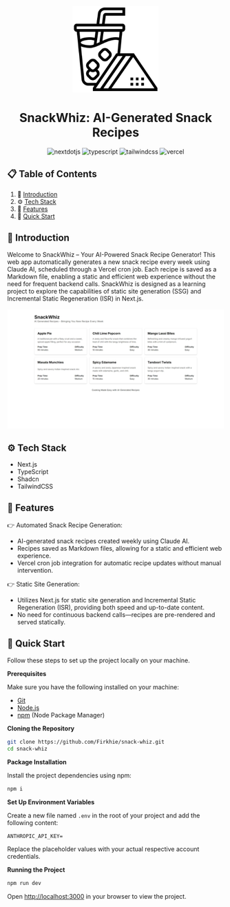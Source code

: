 <div align="center">
  <p align="center"><img src="./public/logo.png" alt="Logo" width="200" height="200"></p>
  <h1 style="border: none;">SnackWhiz: AI-Generated Snack Recipes</h1>
  <div>
    <img src="https://img.shields.io/badge/-Next_JS-black?style=for-the-badge&logoColor=white&logo=nextdotjs&color=000000" alt="nextdotjs" />
    <img src="https://img.shields.io/badge/-TypeScript-black?style=for-the-badge&logoColor=white&logo=typescript&color=3178C6" alt="typescript" />
    <img src="https://img.shields.io/badge/-Tailwind_CSS-black?style=for-the-badge&logoColor=white&logo=tailwindcss&color=06B6D4" alt="tailwindcss" />
    <img src="https://img.shields.io/badge/vercel-%23000000.svg?style=for-the-badge&logo=vercel&logoColor=white" alt="vercel" />
  </div>
</div>

## 📋 <a name="table">Table of Contents</a>

1. 🤖 [Introduction](#introduction)
2. ⚙️ [Tech Stack](#tech-stack)
3. 🔋 [Features](#features)
4. 🤸 [Quick Start](#quick-start)

## <a name="introduction">🤖 Introduction</a>

Welcome to SnackWhiz – Your AI-Powered Snack Recipe Generator! This web app automatically generates a new snack recipe every week using Claude AI, scheduled through a Vercel cron job. Each recipe is saved as a Markdown file, enabling a static and efficient web experience without the need for frequent backend calls. SnackWhiz is designed as a learning project to explore the capabilities of static site generation (SSG) and Incremental Static Regeneration (ISR) in Next.js.
<br /><br />
<img src="public/landing-image.png" alt="Project Banner">

## <a name="tech-stack">⚙️ Tech Stack</a>

- Next.js
- TypeScript
- Shadcn
- TailwindCSS

## <a name="features">🔋 Features</a>

👉 Automated Snack Recipe Generation:

- AI-generated snack recipes created weekly using Claude AI.
- Recipes saved as Markdown files, allowing for a static and efficient web experience.
- Vercel cron job integration for automatic recipe updates without manual intervention.

👉 Static Site Generation:

- Utilizes Next.js for static site generation and Incremental Static Regeneration (ISR), providing both speed and up-to-date content.
- No need for continuous backend calls—recipes are pre-rendered and served statically.

## <a name="quick-start">🤸 Quick Start</a>

Follow these steps to set up the project locally on your machine.

**Prerequisites**

Make sure you have the following installed on your machine:

- [Git](https://git-scm.com/)
- [Node.js](https://nodejs.org/en)
- [npm](https://www.npmjs.com/) (Node Package Manager)

**Cloning the Repository**

```bash
git clone https://github.com/Firkhie/snack-whiz.git
cd snack-whiz
```

**Package Installation**

Install the project dependencies using npm:

```bash
npm i
```

**Set Up Environment Variables**

Create a new file named `.env` in the root of your project and add the following content:

```env
ANTHROPIC_API_KEY=
```

Replace the placeholder values with your actual respective account credentials.

**Running the Project**

```bash
npm run dev
```

Open [http://localhost:3000](http://localhost:3000) in your browser to view the project.

#
